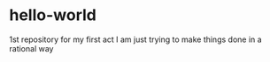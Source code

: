 # hello-world
1st repository for my first act
I am just trying to make things done in a rational way 
